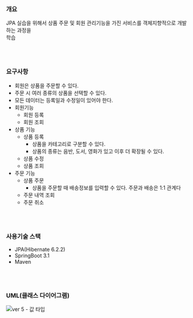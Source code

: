 ### 개요 ###

JPA 실습을 위해서 상품 주문 및 회원 관리기능을 가진 서비스를 객체지향적으로 개발하는 과정을  
학습

<br>
<br>

### 요구사항 ###


+ 회원은 상품을 주문할 수 있다.
+ 주문 시 여러 종류의 상품을 선택할 수 있다.
+ 모든 데이터는 등록일과 수정일이 있어야 한다.
+ 회원기능
    + 회원 등록
    + 회원 조회
+ 상품 기능
    + 상품 등록
      + 상품을 카테고리로 구분할 수 있다.
      + 상품의 종류는 음반, 도서, 영화가 있고 이후 더 확장될 수 있다.
    + 상품 수정
    + 상품 조회
+ 주문 기능
    + 상품 주문
      + 상품을 주문할 때 배송정보를 입력할 수 있다. 주문과 배송은 1:1 관계다
    + 주문 내역 조회
    + 주문 취소

<br>
<br>

### 사용기술 스택 ###
+ JPA(Hibernate 6.2.2)
+ SpringBoot 3.1
+ Maven


<br>
<br>

### UML(클래스 다이어그램) ###


![ver 5 - 값 타입](https://github.com/sungwoon129/blog-code/assets/43958570/9d912146-fe45-497b-8180-a589d698db4c)
